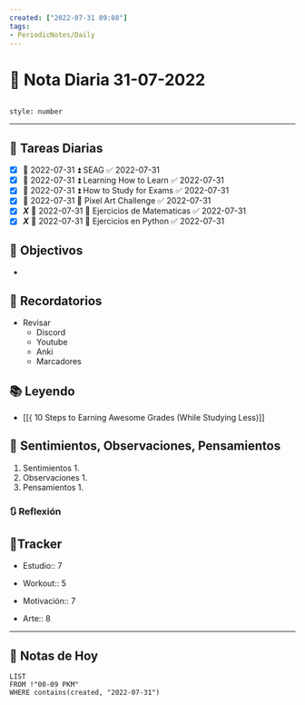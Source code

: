 ```yaml
---
created: ["2022-07-31 09:08"]
tags:
- PeriodicNotes/Daily
---
```


# 📅 Nota Diaria  31-07-2022
```toc

style: number

```

---
## 🔷 Tareas Diarias
- [x] 📅 2022-07-31 ⏫ SEAG ✅ 2022-07-31
- [x] 📅 2022-07-31 ⏫ Learning How to Learn ✅ 2022-07-31
- [x] 📅 2022-07-31 ⏫ How to Study for Exams ✅ 2022-07-31
- [x] 📅 2022-07-31 🔼 Pixel Art Challenge ✅ 2022-07-31
- [x] ***X*** 📅 2022-07-31 🔽 Ejercicios de Matematicas ✅ 2022-07-31
- [x] ***X*** 📅 2022-07-31 🔽 Ejercicios en Python ✅ 2022-07-31

## 🎯 Objectivos
- 
## 📕 Recordatorios
- Revisar
	- Discord
	- Youtube
	- Anki
	- Marcadores
## 📚 Leyendo
- [[{ 10 Steps to Earning Awesome Grades (While Studying Less)]]
## 💬 Sentimientos, Observaciones, Pensamientos 
1. Sentimientos
	1. 
2. Observaciones
	1. 
3. Pensamientos
	1. 
### 🔃 Reflexión

## 🔷Tracker

- Estudio:: 7

- Workout:: 5

- Motivación:: 7

- Arte:: 8
---

## 📅 Notas de Hoy
```dataview
LIST 
FROM !"00-09 PKM" 
WHERE contains(created, "2022-07-31")
```
